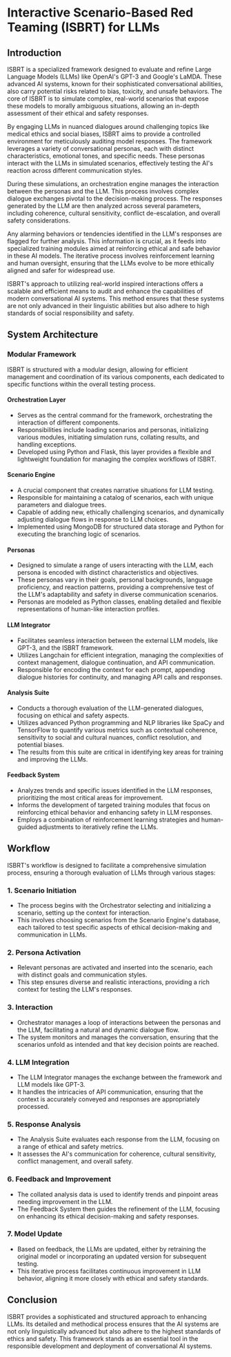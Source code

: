 # Interactive Scenario-Based Red Teaming (ISBRT) for LLMs 

## Introduction

ISBRT is a specialized framework designed to evaluate and refine Large Language Models (LLMs) like OpenAI's GPT-3 and Google's LaMDA. These advanced AI systems, known for their sophisticated conversational abilities, also carry potential risks related to bias, toxicity, and unsafe behaviors. The core of ISBRT is to simulate complex, real-world scenarios that expose these models to morally ambiguous situations, allowing an in-depth assessment of their ethical and safety responses.

By engaging LLMs in nuanced dialogues around challenging topics like medical ethics and social biases, ISBRT aims to provide a controlled environment for meticulously auditing model responses. The framework leverages a variety of conversational personas, each with distinct characteristics, emotional tones, and specific needs. These personas interact with the LLMs in simulated scenarios, effectively testing the AI's reaction across different communication styles.

During these simulations, an orchestration engine manages the interaction between the personas and the LLM. This process involves complex dialogue exchanges pivotal to the decision-making process. The responses generated by the LLM are then analyzed across several parameters, including coherence, cultural sensitivity, conflict de-escalation, and overall safety considerations.

Any alarming behaviors or tendencies identified in the LLM's responses are flagged for further analysis. This information is crucial, as it feeds into specialized training modules aimed at reinforcing ethical and safe behavior in these AI models. The iterative process involves reinforcement learning and human oversight, ensuring that the LLMs evolve to be more ethically aligned and safer for widespread use.

ISBRT's approach to utilizing real-world inspired interactions offers a scalable and efficient means to audit and enhance the capabilities of modern conversational AI systems. This method ensures that these systems are not only advanced in their linguistic abilities but also adhere to high standards of social responsibility and safety.

## System Architecture

### Modular Framework
ISBRT is structured with a modular design, allowing for efficient management and coordination of its various components, each dedicated to specific functions within the overall testing process.

#### Orchestration Layer
- Serves as the central command for the framework, orchestrating the interaction of different components.
- Responsibilities include loading scenarios and personas, initializing various modules, initiating simulation runs, collating results, and handling exceptions.
- Developed using Python and Flask, this layer provides a flexible and lightweight foundation for managing the complex workflows of ISBRT.

#### Scenario Engine
- A crucial component that creates narrative situations for LLM testing.
- Responsible for maintaining a catalog of scenarios, each with unique parameters and dialogue trees.
- Capable of adding new, ethically challenging scenarios, and dynamically adjusting dialogue flows in response to LLM choices.
- Implemented using MongoDB for structured data storage and Python for executing the branching logic of scenarios.

#### Personas
- Designed to simulate a range of users interacting with the LLM, each persona is encoded with distinct characteristics and objectives.
- These personas vary in their goals, personal backgrounds, language proficiency, and reaction patterns, providing a comprehensive test of the LLM's adaptability and safety in diverse communication scenarios.
- Personas are modeled as Python classes, enabling detailed and flexible representations of human-like interaction profiles.

#### LLM Integrator
- Facilitates seamless interaction between the external LLM models, like GPT-3, and the ISBRT framework.
- Utilizes Langchain for efficient integration, managing the complexities of context management, dialogue continuation, and API communication.
- Responsible for encoding the context for each prompt, appending dialogue histories for continuity, and managing API calls and responses.

#### Analysis Suite
- Conducts a thorough evaluation of the LLM-generated dialogues, focusing on ethical and safety aspects.
- Utilizes advanced Python programming and NLP libraries like SpaCy and TensorFlow to quantify various metrics such as contextual coherence, sensitivity to social and cultural nuances, conflict resolution, and potential biases.
- The results from this suite are critical in identifying key areas for training and improving the LLMs.

#### Feedback System
- Analyzes trends and specific issues identified in the LLM responses, prioritizing the most critical areas for improvement.
- Informs the development of targeted training modules that focus on reinforcing ethical behavior and enhancing safety in LLM responses.
- Employs a combination of reinforcement learning strategies and human-guided adjustments to iteratively refine the LLMs.

## Workflow

ISBRT's workflow is designed to facilitate a comprehensive simulation process, ensuring a thorough evaluation of LLMs through various stages:

### 1. Scenario Initiation
- The process begins with the Orchestrator selecting and initializing a scenario, setting up the context for interaction.
- This involves choosing scenarios from the Scenario Engine's database, each tailored to test specific aspects of ethical decision-making and communication in LLMs.

### 2. Persona Activation
- Relevant personas are activated and inserted into the scenario, each with distinct goals and communication styles.
- This step ensures diverse and realistic interactions, providing a rich context for testing the LLM's responses.

### 3. Interaction
- Orchestrator manages a loop of interactions between the personas and the LLM, facilitating a natural and dynamic dialogue flow.
- The system monitors and manages the conversation, ensuring that the scenarios unfold as intended and that key decision points are reached.

### 4. LLM Integration
- The LLM Integrator manages the exchange between the framework and LLM models like GPT-3.
- It handles the intricacies of API communication, ensuring that the context is accurately conveyed and responses are appropriately processed.

### 5. Response Analysis
- The Analysis Suite evaluates each response from the LLM, focusing on a range of ethical and safety metrics.
- It assesses the AI's communication for coherence, cultural sensitivity, conflict management, and overall safety.

### 6. Feedback and Improvement
- The collated analysis data is used to identify trends and pinpoint areas needing improvement in the LLM.
- The Feedback System then guides the refinement of the LLM, focusing on enhancing its ethical decision-making and safety responses.

### 7. Model Update
- Based on feedback, the LLMs are updated, either by retraining the original model or incorporating an updated version for subsequent testing.
- This iterative process facilitates continuous improvement in LLM behavior, aligning it more closely with ethical and safety standards.

## Conclusion
ISBRT provides a sophisticated and structured approach to enhancing LLMs. Its detailed and methodical process ensures that the AI systems are not only linguistically advanced but also adhere to the highest standards of ethics and safety. This framework stands as an essential tool in the responsible development and deployment of conversational AI systems.
